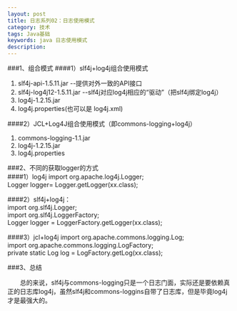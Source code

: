 ```yaml
---
layout: post
title: 日志系列02：日志使用模式
category: 技术
tags: Java基础
keywords: java 日志使用模式
description:
---
```


###1、组合模式
####1）slf4j+log4j组合使用模式

1. slf4j-api-1.5.11.jar          --提供对外一致的API接口		
2. slf4j-log4j12-1.5.11.jar      --slf4j对应log4j相应的“驱动”（把slf4j绑定log4j）				
3. log4j-1.2.15.jar				
4. log4j.properties(也可以是 log4j.xml)

####2）JCL+Log4J组合使用模式（即commons-logging+log4j）				
1. commons-logging-1.1.jar				
2. log4j-1.2.15.jar				
3. log4j.properties


###2、不同的获取logger的方式				
####1）log4j
	import org.apache.log4j.Logger;				
	Logger logger= Logger.getLogger(xx.class);				

####2）slf4j+log4j：				
	import org.slf4j.Logger;				
	import org.slf4j.LoggerFactory;				
	Logger logger = LoggerFactory.getLogger(xx.class);

####3）jcl+log4j
	import org.apache.commons.logging.Log;				
	import org.apache.commons.logging.LogFactory;			
	private static Log log = LogFactory.getLog(xx.class);


###3、总结

　　总的来说，slf4j与commons-logging只是一个日志门面，实际还是要依赖真正的日志库log4j，虽然slf4j和commons-loggins自带了日志库，但是毕竟log4j才是最强大的。
